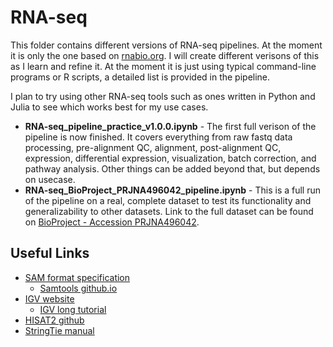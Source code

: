 # RNA-seq

This folder contains different versions of RNA-seq pipelines. At the moment it is only the one based on [rnabio.org](https://rnabio.org). I will create different verisons of this as I learn and refine it. At the moment it is just using typical command-line programs or R scripts, a detailed list is provided in the pipeline.

I plan to try using other RNA-seq tools such as ones written in Python and Julia to see which works best for my use cases.

- **RNA-seq_pipeline_practice_v1.0.0.ipynb** - The first full verison of the pipeline is now finished. It covers everything from raw fastq data processing, pre-alignment QC, alignment, post-alignment QC, expression, differential expression, visualization, batch correction, and pathway analysis. Other things can be added beyond that, but depends on usecase.
- **RNA-seq_BioProject_PRJNA496042_pipeline.ipynb** - This is a full run of the pipeline on a real, complete dataset to test its functionality and generalizability to other datasets. Link to the full dataset can be found on [BioProject - Accession PRJNA496042](https://www.ncbi.nlm.nih.gov/bioproject/?term=PRJNA496042).

## Useful Links

- [SAM format specification](https://samtools.github.io/hts-specs/SAMv1.pdf)
    - [Samtools github.io](https://samtools.github.io/)
- [IGV website](https://software.broadinstitute.org/software/igv/home)
    - [IGV long tutorial](https://rnabio.org/assets/module_2/IGV_Tutorial_Long_BroadInstitute.pdf)
- [HISAT2 github](https://github.com/DaehwanKimLab/hisat2)
- [StringTie manual](https://ccb.jhu.edu/software/stringtie/index.shtml?t=manual)
